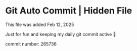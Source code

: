 # Git Auto Commit | Hidden File

This file was added Feb 12, 2025

Just for fun and keeping my daily git commit active 🤪

commit number: 265736
